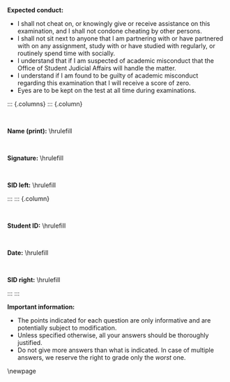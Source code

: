 **Expected conduct:**

- I shall not cheat on, or knowingly give or receive assistance on this
  examination, and I shall not condone cheating by other persons.
- I shall not sit next to anyone that I am partnering with or have partnered
  with on any assignment, study with or have studied with regularly, or
  routinely spend time with socially.
- I understand that if I am suspected of academic misconduct that the Office of
  Student Judicial Affairs will handle the matter.
- I understand if I am found to be guilty of academic misconduct regarding this
  examination that I will receive a score of zero.
- Eyes are to be kept on the test at all time during examinations.


::: {.columns}
::: {.column}

&nbsp;

**Name (print):** \hrulefill

&nbsp;

**Signature:** \hrulefill

&nbsp;

**SID left:** \hrulefill

:::
::: {.column}

&nbsp;

**Student ID:** \hrulefill

&nbsp;

**Date:** \hrulefill

&nbsp;

**SID right:** \hrulefill

:::
:::

**Important information:**

- The points indicated for each question are only informative and are
  potentially subject to modification.
- Unless specified otherwise, all your answers should be thoroughly justified.
- Do not give more answers than what is indicated. In case of multiple answers,
  we reserve the right to grade only the *worst* one.

\newpage

